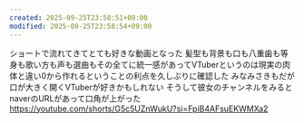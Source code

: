 ```yaml
---
created: 2025-09-25T23:58:51+09:00
modified: 2025-09-25T23:58:54+09:00
---
```


ショートで流れてきてとても好きな動画となった
髪型も背景も口も八重歯も等身も歌い方も声も選曲もその全てに統一感があってVTuberというのは現実の肉体と違い0から作れるということの利点を久しぶりに確認した
みなみさきもだが口が大きく開くVTuberが好きかもしれない
そうして彼女のチャンネルをみるとnaverのURLがあって口角が上がった
https://youtube.com/shorts/G5c5UZnWukU?si=FpiB4AFsuEKWMXa2
